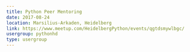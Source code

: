 ```yaml
---
title: Python Peer Mentoring
date: 2017-08-24
location: Marsilius-Arkaden, Heidelberg
link: https://www.meetup.com/HeidelbergPython/events/qgtdsmywlbgc/
usergroup: pythonhd
type: usergroup
---
```

